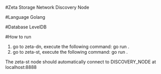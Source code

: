 #Zeta Storage Network Discovery Node

#Language
Golang

#Database
LevelDB

#How to run
1. go to zeta-dn, execute the following command:
    go run .
2. go to zeta-st, execute the following command:
    go run .

The zeta-st node should automatically connect to DISCOVERY_NODE at localhost:8888
    


